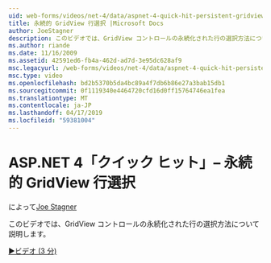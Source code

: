 ```yaml
---
uid: web-forms/videos/net-4/data/aspnet-4-quick-hit-persistent-gridview-row-selection
title: 永続的 GridView 行選択 |Microsoft Docs
author: JoeStagner
description: このビデオでは、GridView コントロールの永続化された行の選択方法について説明します。
ms.author: riande
ms.date: 11/16/2009
ms.assetid: 42591ed6-fb4a-462d-ad7d-3e95dc628af9
msc.legacyurl: /web-forms/videos/net-4/data/aspnet-4-quick-hit-persistent-gridview-row-selection
msc.type: video
ms.openlocfilehash: bd2b5370b5da4bc89a4f7db6b86e27a3bab15db1
ms.sourcegitcommit: 0f1119340e4464720cfd16d0ff15764746ea1fea
ms.translationtype: MT
ms.contentlocale: ja-JP
ms.lasthandoff: 04/17/2019
ms.locfileid: "59381004"
---
```

# <a name="aspnet-4-quick-hit--persistent-gridview-row-selection"></a>ASP.NET 4「クイック ヒット」– 永続的 GridView 行選択

によって[Joe Stagner](https://github.com/JoeStagner)

このビデオでは、GridView コントロールの永続化された行の選択方法について説明します。 

[&#9654;ビデオ (3 分)](https://channel9.msdn.com/Blogs/ASP-NET-Site-Videos/aspnet-4-quick-hit-persistent-gridview-row-selection)
